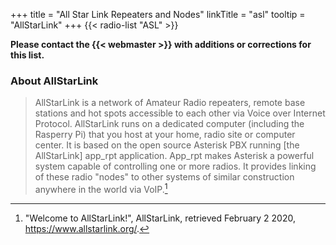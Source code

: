 +++
title = "All Star Link Repeaters and Nodes"
linkTitle = "asl"
tooltip = "AllStarLink"
+++
{{< radio-list "ASL" >}}

<span class="genericons-neue genericons-neue-warning"></span>
**Please contact the {{< webmaster >}} with additions or corrections for
this list.**

### About AllStarLink

>AllStarLink is a network of Amateur Radio repeaters, remote base
>stations and hot spots accessible to each other via Voice over Internet
>Protocol. AllStarLink runs on a dedicated computer (including the
>Rasperry Pi) that you host at your home, radio site or computer center.
>It is based on the open source Asterisk PBX running [the AllStarLink]
>app_rpt application. App_rpt makes Asterisk a powerful system capable
>of controlling one or more radios. It provides linking of these radio
>"nodes" to other systems of similar construction anywhere in the world
>via VoIP.[^1]

[^1]: "Welcome to AllStarLink!", AllStarLink, retrieved February 2 2020, https://www.allstarlink.org/.

